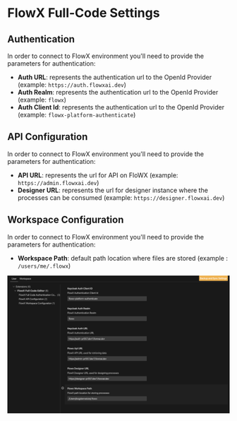 # FlowX Full-Code Settings

## Authentication

In order to connect to FlowX environment you'll need to provide the parameters for authentication:

- **Auth URL**: represents the authentication url to the OpenId Provider (example: `https://auth.flowxai.dev`)
- **Auth Realm**: represents the authentication url to the OpenId Provider (example: `flowx`)
- **Auth Client Id**: represents the authentication url to the OpenId Provider (example: `flowx-platform-authenticate`)

## API Configuration

In order to connect to FlowX environment you'll need to provide the parameters for authentication:

- **API URL**: represents the url for API on FloWX (example: `https://admin.flowxai.dev`)
- **Designer URL**: represents the url for designer instance where the processes can be consumed (example: `https://designer.flowxai.dev`)

## Workspace Configuration

In order to connect to FlowX environment you'll need to provide the parameters for authentication:

- **Workspace Path**: default path location where files are stored (example : `/users/me/.flowx`)


![Small Image](./settings.png)
